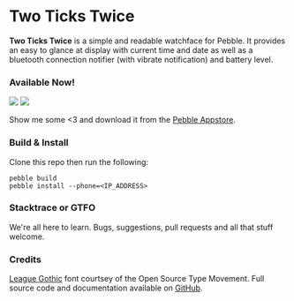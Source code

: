 # Two Ticks Twice

__Two Ticks Twice__ is a simple and readable watchface for Pebble. It provides an easy to glance at display with current time and date as well as a bluetooth connection notifier (with vibrate notification) and battery level.

### Available Now!

![](https://github.com/DCRichards/twoTicksTwice/blob/master/screenshots/standard_screenshot.png?raw=true)
![](https://github.com/DCRichards/twoTicksTwice/blob/master/screenshots/charging_screenshot.png?raw=true)

Show me some <3 and download it from the  [Pebble Appstore](https://apps.getpebble.com/applications/560c2846bc20af3407000090).

### Build & Install

Clone this repo then run the following:

	pebble build
	pebble install --phone=<IP_ADDRESS>
	
### Stacktrace or GTFO

We're all here to learn. Bugs, suggestions, pull requests and all that stuff welcome.

### Credits

[League Gothic](https://www.theleagueofmoveabletype.com/league-gothic) font courtsey of the Open Source Type Movement. Full source code and documentation available on [GitHub](https://github.com/theleagueof/league-gothic).